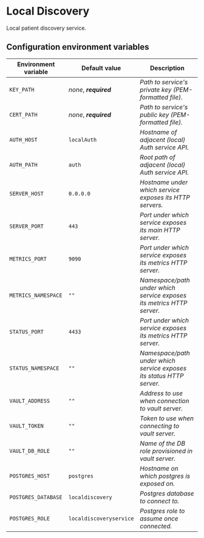 # Local Discovery

Local patient discovery service.

## Configuration environment variables

Environment variable | Default value | Description
------------ | ------------- | -------------
`KEY_PATH` | *none*, ***required*** | *Path to service's private key (PEM-formatted file).*
`CERT_PATH` | *none*, ***required*** | *Path to service's public key (PEM-formatted file).*
`AUTH_HOST` | `localAuth` | *Hostname of adjacent (local) Auth service API.*
`AUTH_PATH` | `auth` | *Root path of adjacent (local) Auth service API.*
`SERVER_HOST` | `0.0.0.0` | *Hostname under which service exposes its HTTP servers.*
`SERVER_PORT` | `443` | *Port under which service exposes its main HTTP server.*
`METRICS_PORT` | `9090` | *Port under which service exposes its metrics HTTP server.*
`METRICS_NAMESPACE` | `""` | *Namespace/path under which service exposes its metrics HTTP server.*
`STATUS_PORT` | `4433` | *Port under which service exposes its metrics HTTP server.*
`STATUS_NAMESPACE` | `""` | *Namespace/path under which service exposes its status HTTP server.*
`VAULT_ADDRESS` | `""` | *Address to use when connection to vault server.*
`VAULT_TOKEN` | `""` | *Token to use when connecting to vault server.*
`VAULT_DB_ROLE` | `""` | *Name of the DB role provisioned in vault server.*
`POSTGRES_HOST` | `postgres` | *Hostname on which postgres is exposed on.*
`POSTGRES_DATABASE` | `localdiscovery` | *Postgres database to connect to.*
`POSTGRES_ROLE` | `localdiscoveryservice` | *Postgres role to assume once connected.*
